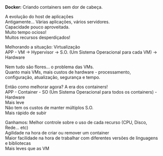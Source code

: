 **Docker:** Criando containers sem dor de cabeça.

A evolução do host de aplicações <br>
Antigamente... Várias aplicações, vários servidores. <br>
Capacidade pouco aproveitada. <br>
Muito tempo ocioso! <br>
Muitos recursos desperdiçados!

Melhorando a situação: Virtualização <br>
APP - VM -> Hypervisor -> S.O. (Um Sistema Operacional para cada VM) -> Hardware

Nem tudo são flores... o problema das VMs. <br>
Quanto mais VMs, mais custos de hardware - processamento, configuração, atualização, segurança e tempo.

Então como melhorar agora? A era dos containers! <br>
APP - Container - SO (Um Sistema Operacional para todos os containers) - Hardware <br>
Mais leve <br>
Não tem os custos de manter múltiplos S.O. <br>
Mais rápido de subir

Ganhamos:
Melhor controle sobre o uso de cada recurso (CPU, Disco, Rede... etc) <br>
Agilidade na hora de criar ou remover um container <br>
Maior facilidade na hora de trabalhar com diferentes versões de linguagens e bibliotecas <br>
Mais leves que as VM